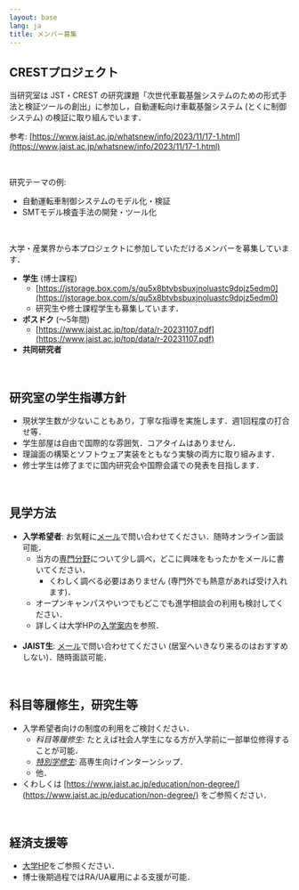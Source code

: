 ```yaml
---
layout: base
lang: ja
title: メンバー募集
---
```


## CRESTプロジェクト

当研究室は JST・CREST の研究課題「次世代車載基盤システムのための形式手法と検証ツールの創出」に参加し，自動運転向け車載基盤システム (とくに制御システム) の検証に取り組んでいます．

参考: [https://www.jaist.ac.jp/whatsnew/info/2023/11/17-1.html](https://www.jaist.ac.jp/whatsnew/info/2023/11/17-1.html)

<br />

研究テーマの例:

- 自動運転車制御システムのモデル化・検証
- SMTモデル検査手法の開発・ツール化

<br />

大学・産業界から本プロジェクトに参加していただけるメンバーを募集しています．

- **学生** (博士課程)
    - [https://jstorage.box.com/s/qu5x8btvbsbuxjnoluastc9dpjz5edm0](https://jstorage.box.com/s/qu5x8btvbsbuxjnoluastc9dpjz5edm0)
    - 研究生や修士課程学生も募集しています．
- **ポスドク** (〜5年間)
    - [https://www.jaist.ac.jp/top/data/r-20231107.pdf](https://www.jaist.ac.jp/top/data/r-20231107.pdf)
- **共同研究者**

<br />

## 研究室の学生指導方針

- 現状学生数が少ないこともあり，丁寧な指導を実施します．週1回程度の打合せ等．
- 学生部屋は自由で国際的な雰囲気．コアタイムはありません．
- 理論面の構築とソフトウェア実装をともなう実験の両方に取り組みます．
- 修士学生は修了までに国内研究会や国際会議での発表を目指します．

<br />

## 見学方法

- **入学希望者**: お気軽に[メール](mailto:dsksh@jaist.ac.jp)で問い合わせてください．随時オンライン面談可能．
    - 当方の[専門分野](./index.html#research-ja)について少し調べ，どこに興味をもったかをメールに書いてください．
        - くわしく調べる必要はありません (専門外でも熱意があれば受け入れます)．
    - オープンキャンパスやいつでもどこでも進学相談会の利用も検討してください．
    - 詳しくは大学HPの[入学案内](https://www.jaist.ac.jp/admissions/)を参照．<br /><br />
- **JAIST生**: [メール](mailto:dsksh@jaist.ac.jp)で問い合わせてください (居室へいきなり来るのはおすすめしない)．随時面談可能．

<br />

## 科目等履修生，研究生等

- 入学希望者向けの制度の利用をご検討ください．
    - *科目等履修生*: たとえば社会人学生になる方が入学前に一部単位修得することが可能．
    - [*特別学修生*](https://www.jaist.ac.jp/education/non-degree/internship.html): 高専生向けインターンシップ．
    - 他．
- くわしくは [https://www.jaist.ac.jp/education/non-degree/](https://www.jaist.ac.jp/education/non-degree/) をご参照ください．

<br />

## 経済支援等

- [大学HP](https://www.jaist.ac.jp/studentlife/support/scholarships.html)をご参照ください．
- 博士後期過程ではRA/UA雇用による支援が可能．

<!-- EOF -->
